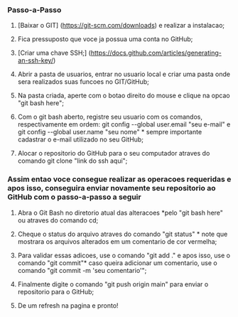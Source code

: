 ### Passo-a-Passo
1. [Baixar o GIT] (https://git-scm.com/downloads) e realizar a instalacao;

2. Fica pressuposto que voce ja possua uma conta no GitHub;

3. [Criar uma chave SSH;] (https://docs.github.com/articles/generating-an-ssh-key/) 

4. Abrir a pasta de usuarios, entrar no usuario local e criar uma pasta onde sera realizados suas funcoes no GIT/GitHub;

5. Na pasta criada, aperte com o botao direito do mouse e clique na opcao "git bash here";

6. Com o git bash aberto, registre seu usuario com os comandos, respectivamente em ordem: git config --global user.email "seu e-mail" e git config --global user.name "seu nome" * sempre importante cadastrar o e-mail utilizado no seu GitHub;

7. Alocar o repositorio do GitHub para o seu computador atraves do comando git clone "link do ssh aqui";

### Assim entao voce consegue realizar as operacoes requeridas e apos isso, conseguira enviar novamente seu repositorio ao GitHub com o passo-a-passo a seguir

1. Abra o Git Bash no diretorio atual das alteracoes *pelo "git bash here" ou atraves do comando cd;

2. Cheque o status do arquivo atraves do comando "git status" * note que mostrara os arquivos alterados em um comentario de cor vermelha;

3. Para validar essas adicoes, use o comando "git add ." e apos isso, use o comando "git commit"* caso queira adicionar um comentario, use o comando "git commit -m 'seu comentario'";

4. Finalmente digite o comando "git push origin main" para enviar o repositorio para o GitHub; 

5. De um refresh na pagina e pronto!

